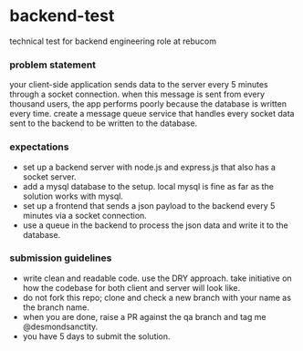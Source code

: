# backend-test
technical test for backend engineering role at rebucom


### problem statement
your client-side application sends data to the server every 5 minutes through a socket connection. when this message is sent from every thousand users, the app performs poorly because the database is written every time. create a message queue service that handles every socket data sent to the backend to be written to the database.

### expectations
- set up a backend server with node.js and express.js that also has a socket server.
- add a mysql database to the setup. local mysql is fine as far as the solution works with mysql.
- set up a frontend that sends a json payload to the backend every 5 minutes via a socket connection.
- use a queue in the backend to process the json data and write it to the database.

### submission guidelines
- write clean and readable code. use the DRY approach. take initiative on how the codebase for both client and server will look like.
- do not fork this repo; clone and check a new branch with your name as the branch name.
- when you are done, raise a PR against the qa branch and tag me @desmondsanctity.
- you have 5 days to submit the solution.
